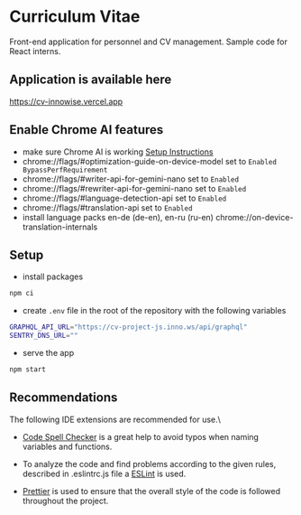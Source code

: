 # Curriculum Vitae

Front-end application for personnel and CV management. Sample code for React interns.

## Application is available here

https://cv-innowise.vercel.app

## Enable Chrome AI features

- make sure Chrome AI is working [Setup Instructions](https://docs.google.com/document/d/1WZlAvfrIWDwzQXdqIcCOTcrWLGGgmoesN1VGFbKU_D4/edit?tab=t.0#heading=h.5s2qlonhpm36)
- chrome://flags/#optimization-guide-on-device-model set to `Enabled BypassPerfRequirement`
- chrome://flags/#writer-api-for-gemini-nano set to `Enabled`
- chrome://flags/#rewriter-api-for-gemini-nano set to `Enabled`
- chrome://flags/#language-detection-api set to `Enabled`
- chrome://flags/#translation-api set to `Enabled`
- install language packs en-de (de-en), en-ru (ru-en) chrome://on-device-translation-internals

## Setup

- install packages

```sh
npm ci
```

- create `.env` file in the root of the repository with the following variables

```sh
GRAPHQL_API_URL="https://cv-project-js.inno.ws/api/graphql"
SENTRY_DNS_URL=""
```

- serve the app

```sh
npm start
```

## Recommendations

The following IDE extensions are recommended for use.\

- [Code Spell Checker](https://marketplace.visualstudio.com/items?itemName=streetsidesoftware.code-spell-checker) is a great help to avoid typos when naming variables and functions.

- To analyze the code and find problems according to the given rules, described in .eslintrc.js file a [ESLint](https://marketplace.visualstudio.com/items?itemName=dbaeumer.vscode-eslint) is used.

- [Prettier](https://marketplace.visualstudio.com/items?itemName=esbenp.prettier-vscode) is used to ensure that the overall style of the code is followed throughout the project.
